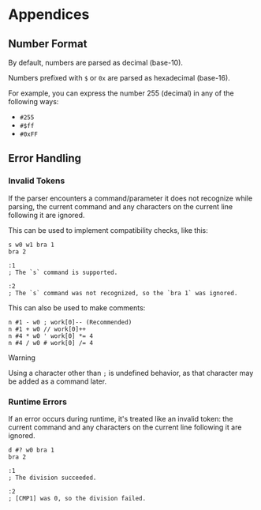 Appendices
==========

Number Format
-------------

By default, numbers are parsed as decimal (base-10).

Numbers prefixed with `$` or `0x` are parsed as hexadecimal (base-16).

For example, you can express the number 255 (decimal) in any of the following ways:
- `#255`
- `#$ff`
- `#0xFF`

Error Handling
--------------

### Invalid Tokens

If the parser encounters a command/parameter it does not recognize while parsing, the current command
and any characters on the current line following it are ignored.

This can be used to implement compatibility checks, like this:
```
s w0 w1 bra 1
bra 2

:1
; The `s` command is supported.

:2
; The `s` command was not recognized, so the `bra 1` was ignored.
```

This can also be used to make comments:
```
n #1 - w0 ; work[0]-- (Recommended)
n #1 + w0 // work[0]++
n #4 * w0 ' work[0] *= 4
n #4 / w0 # work[0] /= 4
```
> [!WARNING]  
> Using a character other than `;` is undefined behavior, as that
> character may be added as a command later.

### Runtime Errors

If an error occurs during runtime, it's treated like an invalid token:
the current command and any characters on the current line following it are ignored.

```
d #? w0 bra 1
bra 2

:1
; The division succeeded.

:2
; [CMP1] was 0, so the division failed.
```

